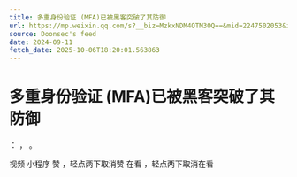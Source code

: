 ```yaml
---
title: 多重身份验证 (MFA)已被黑客突破了其防御
url: https://mp.weixin.qq.com/s?__biz=MzkxNDM4OTM3OQ==&mid=2247502053&idx=5&sn=94fdd75d85ebf221d2a2f130ab447632
source: Doonsec's feed
date: 2024-09-11
fetch_date: 2025-10-06T18:20:01.563863
---
```


# 多重身份验证 (MFA)已被黑客突破了其防御

：
，
。

视频
小程序
赞
，轻点两下取消赞
在看
，轻点两下取消在看